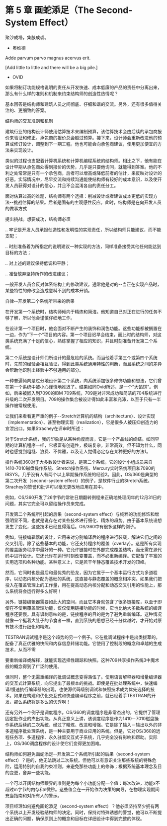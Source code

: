# 第 5 章 画蛇添足（The Second-System Effect）

聚沙成塔，集腋成裘。

- 奥维德

Adde parvum parvo magnus acervus erit.

[Add little to little and there will be a big pile.]

- OVID

如果将制订功能规格说明的责任从开发快速、成本低廉的产品的责任中分离出来，那么有什么样的准则和机制来约束结构师的创造性热情呢？

基本回答是结构师和建筑人员之间彻底、仔细和谐的交流。另外，还有很多值得关注的、更细致的答案。

结构师的交互准则和机制

建筑行业的结构设计师使用估算技术来编制预算，该估算技术会由后续的承包商报价来验证和修正。承包商的报价总会超过预算。接下来，设计师会重新改进他的预算或修订设计，调整到下一期工程。他也可能会向承包商建议，使用更加便宜的方法来实现设计。

类似的过程也支配着计算机系统和计算机编程系统的结构师。相比之下，他有能在设计早期从承包商处得到报价的优势，几乎是只要他询问，就能得到答案。他的不利之处常常是只有一个承包商，后者可以增高或降低前者的估计，来反映对设计的好恶。实际情况中，尽早交流和持续沟通能使结构师有较好的成本意识，以及使开发人员获得对设计的信心，并且不会混淆各自的责任分工。

面对估算过高的难题，结构师有两个选择：削减设计或者建议成本更低的实现方法--挑战估算的结果。后者是固有的主观感性反应。此时，结构师是在向开发人员的做事方式

提出挑战。想要成功，结构师必须

.. 牢记是开发人员承担创造性和发明性的实现责任，所以结构师只能建议，而不能支配；

.. 时刻准备着为所指定的说明建议一种实现的方法，同样准备接受其他任何能达到目标的方法；

.. 对上述的建议保持低调和平静；

.. 准备放弃坚持所作的改进建议；

一般开发人员会反对体系结构上的修改建议。通常他是对的--当正在实现产品时，某些特性的修改会造成意料不到的成本开销。

自律--开发第二个系统所带来的后果

在开发第一个系统时，结构师倾向于精炼和简洁。他知道自己对正在进行的任务不够了解，所以他会谨慎仔细地工作。

在设计第一个项目时，他会面对不断产生的装饰和润色功能。这些功能都被搁置在一边，作为"下一个"项目的内容。第一个项目迟早会结束，而此时的结构师，对这类系统充满了十足的信心，熟练掌握了相应的知识，并且时刻准备开发第二个系统。

第二个系统是设计师们所设计的最危险的系统。而当他着手第三个或第四个系统时，先前的经验会相互验证，得到此类系统通用特性的判断，而且系统之间的差异会帮助他识别出经验中不够通用的部分。

一种普遍倾向是过分地设计第二个系统，向系统添加很多修饰功能和想法，它们曾在第一个系统中被小心谨慎地推迟了。结果如同Ovid所述，是一个"大馅饼"。例如，后来被嵌入到7090的IBM 709系统，709是对非常成功和简洁的704系统进行升级的二次开发项目。709的操作集合被设计得如此丰富和充沛，以至于只有一半操作被常规使用。

让我们来看看更严重的例子--Stretch计算机的结构（architecture）、设计实现（implementation）、甚至物理实现（realization），它是很多人被压抑创造力的宣泄出口。如果Strachey在评审时所述：

对于Stretch系统，我的印象是从某种角度而言，它是一个产品线的终结。如同早期的计算机程序一样，它极富有创造性，极端复杂，非常高效。但不知为什么，同时也感觉到粗糙、浪费、不优雅，以及让人觉得必定存在某种更好的方法1。

操作系统360对于大多数设计者来说，是第二个系统。它的设计小组成员来自1410-7010磁盘操作系统、Stretch操作系统、Mercury实时系统项目和7090的IBSYS。几乎没有人有两个以上早期操作系统的经验2。因此，OS/360是典型的第二次开发（second-system effect）的例子，是软件行业的Stretch系统。Strachey的赞誉和批评可以毫无更改地应用在其中。

例如，OS/360开发了26字节的常驻日期翻转例程来正确地处理闰年的12月31日的问题，其实它完全可以留给操作员来完成。

开发第二个系统所引起的后果（second-system effect）与纯粹的功能修饰和增强明显不同，也就是说存在对某些技术进行细化、精炼的趋势。由于基本系统设想发生了变化，这些技术已经显得落后。OS/360中有很多这样的例子。

例如，链接编辑器的设计，它用来对分别编译后的程序进行装载，解决它们之间的交叉引用。除了这些基本的功能，它还支持程序的覆盖（overlay）。这是所有实现的覆盖服务程序中最好的一种。它允许链接时在外部完成覆盖结构，而无需在源代码中进行设计。它还允许在运行时刻改变覆盖，而不必重新编译。它配备了丰富的实用选项和各种功能。某种意义上，它是若干年静态覆盖技术开发的顶峰。

然而，它同时也是最后和最优秀的恐龙，因为它属于一个基本运行方式为多道程序，以动态内核分配为基础的系统，这直接与静态覆盖的概念相冲突。如果我们把投入在覆盖管理上的工作量，用在提高动态内核分配和动态交叉引用的性能上，那么系统将会运行得多么好啊！

另外，链接编辑器需要如此大的空间，而且它本身就包含了很多链接库，以至于即使在不使用覆盖管理功能，仅仅使用链接功能的时候，它也比绝大多数系统的编译程序还要慢。具有讽刺意味的是，链接程序的目的是为了避免重新编译。这种情况就像一个挺着大肚子的节食者一样，直到系统的思想已经十分优越时，才开始对原有技术进行细化和精炼。

TESTRAN调试程序是这个趋势的另一个例子。它在批调试程序中是出类拔萃的，配备了真正优雅的快照和内存信息转储功能。它使用了控制段的概念和卓越的生成技术，从而不需

要重新编译或解释，就能实现选择性跟踪和快照。这种709共享操作系统3中魔术般的概念得到了广泛的使用。

但同时，整个无需重编译的批调试概念变得落伍了。使用语言解释器和增量编译器的交互式计算系统，向它提出了最根本的挑战。即使是在批处理系统中，快速编译/慢速执行编译器的出现，也使源代码级别调试和快照技术成为优先选择的技术。如果在构建和优化交互式和快速编译程序之前，就已经着手TESTRAN的开发，那么系统将是多么的优秀啊！

还有另外一个例子是调度程序。OS/360的调度程序是非常杰出的，它提供了管理固定批作业的杰出功能。从真正意义上讲，该调度程序是作为1410－7010磁盘操作系统后续的二次系统，经过了精炼、改进和增强。它是除了输入－输出以外的非多道程序批处理系统，是一种主要用于商业应用的系统。但是，它对OS/360的远程任务项、多道程序、永久驻留交互式子系统，几乎完全没有影响和帮助。实际上，OS/360调度程序的设计使它们变得更加困难。

结构师如何避免画蛇添足--开发第二个系统所引起的后果（second-system effect）？是的，他无法跳过二次系统。但他可以有意识关注那些系统的特殊危险，运用特别的自我约束准则，来避免那些功能上的修饰；根据系统基本理念及目的变更，舍弃一些功能。

一个可以开阔结构师眼界的准则是为每个小功能分配一个值：每次改进，功能x不超过m字节的内存和n微秒。这些值会在一开始作为决策的向导，在物理实现期间充当指南和对所有人的警示。

项目经理如何避免画蛇添足（second-system effect）？他必须坚持至少拥有两个系统以上开发经验结构师的决定。同时，保持对特殊诱惑的警觉，他可以不断提出正确的问题，确保原则上的概念和目标在详细设计中得到完整的体现。